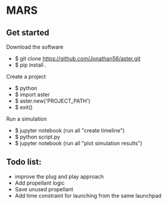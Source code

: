 # MARS

## Get started
Download the software
- $ git clone https://github.com/Jonathan56/aster.git
- $ pip install .

Create a project
- $ python
- $ import aster
- $ aster.new('PROJECT_PATH')
- $ exit()

Run a simulation
- $ jupyter notebook (run all "create timeline")
- $ python script.py
- $ jupyter notebook (run all "plot simulation results")

## Todo list:
- improve the plug and play approach
- Add propellant logic
- Save unused propellant
- Add time constraint for launching from the same launchpad
